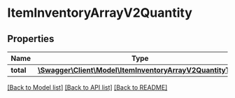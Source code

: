 # ItemInventoryArrayV2Quantity

## Properties
Name | Type | Description | Notes
------------ | ------------- | ------------- | -------------
**total** | [**\Swagger\Client\Model\ItemInventoryArrayV2QuantityTotal**](ItemInventoryArrayV2QuantityTotal.md) |  | [optional] 

[[Back to Model list]](../../README.md#documentation-for-models) [[Back to API list]](../../README.md#documentation-for-api-endpoints) [[Back to README]](../../README.md)

